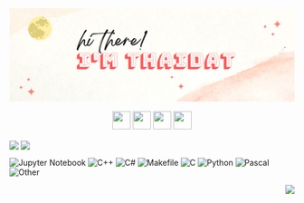 ![Thai Dat banner](./imgs/banner.png)

<!--
<p align="center"><img src="https://readme-typing-svg.demolab.com?font=Rancho&size=30&pause=1000&color=B98DEC&center=true&vCenter=true&width=435&lines=Freedom+Seeker%2C;Learning+Enthusiast%2C;And+more%2C..." alt="Typing SVG" /></p>
-->
<div id="header" align="center">
  <a href="https://thai.datengineer.dev"><img height="32" width="32" src="https://cdn.simpleicons.org/curl/black/white"/></a>
  <a href="https://note.datengineer.dev"><img height="32" width="32" src="https://cdn.simpleicons.org/blogger/black/white"/></a>
  <a href="https://www.linkedin.com/in/thaidat/"><img height="32" width="32" src="https://cdn.simpleicons.org/linkedin/black/white"/></a>
  <a href="https://www.facebook.com/dshdcttddthhpnnvtvdkasb/"><img height="32" width="32" src="https://cdn.simpleicons.org/facebook/black/white"/></a>
</div>

<img align="center" src="https://github-profile-trophy.vercel.app/?username=ThaiDat&theme=tokyonight&column=4&no-frame=true"></img>
<img align="center" src="https://github-readme-stats.vercel.app/api?username=ThaiDat&show_icons=true&theme=tokyonight&include_all_commits=true&custom_title=Activities"></img>

![Jupyter Notebook](https://img.shields.io/static/v1?style=flat-square&label=%E2%A0%80&color=555&labelColor=%23DA5B0B&message=Jupyter%20Notebook%EF%B8%B167.4%25)
![C++](https://img.shields.io/static/v1?style=flat-square&label=%E2%A0%80&color=555&labelColor=%23f34b7d&message=C%2B%2B%EF%B8%B114.1%25)
![C#](https://img.shields.io/static/v1?style=flat-square&label=%E2%A0%80&color=555&labelColor=%23178600&message=C%23%EF%B8%B112.4%25)
![Makefile](https://img.shields.io/static/v1?style=flat-square&label=%E2%A0%80&color=555&labelColor=%23427819&message=Makefile%EF%B8%B11.8%25)
![C](https://img.shields.io/static/v1?style=flat-square&label=%E2%A0%80&color=555&labelColor=%23555555&message=C%EF%B8%B11%25)
![Python](https://img.shields.io/static/v1?style=flat-square&label=%E2%A0%80&color=555&labelColor=%233572A5&message=Python%EF%B8%B10.8%25)
![Pascal](https://img.shields.io/static/v1?style=flat-square&label=%E2%A0%80&color=555&labelColor=%23E3F171&message=Pascal%EF%B8%B10.5%25)
![Other](https://img.shields.io/static/v1?style=flat-square&label=%E2%A0%80&color=555&labelColor=%23ededed&message=Other%EF%B8%B11.6%25)

<img align="right" src="https://profile-counter.glitch.me/ThaiDat/count.svg"></img>

<!-- Please don't remove this: Grab your social icons from https://github.com/carlsednaoui/gitsocial -->
